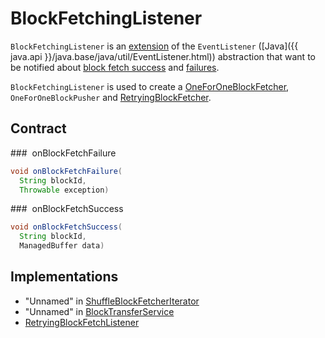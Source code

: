 # BlockFetchingListener

`BlockFetchingListener` is an [extension](#contract) of the `EventListener` ([Java]({{ java.api }}/java.base/java/util/EventListener.html)) abstraction that want to be notified about [block fetch success](#onBlockFetchSuccess) and [failures](#onBlockFetchFailure).

`BlockFetchingListener` is used to create a [OneForOneBlockFetcher](../storage/OneForOneBlockFetcher.md), `OneForOneBlockPusher` and [RetryingBlockFetcher](RetryingBlockFetcher.md).

## Contract

### <span id="onBlockFetchFailure"> onBlockFetchFailure

```java
void onBlockFetchFailure(
  String blockId,
  Throwable exception)
```

### <span id="onBlockFetchSuccess"> onBlockFetchSuccess

```java
void onBlockFetchSuccess(
  String blockId,
  ManagedBuffer data)
```

## Implementations

* "Unnamed" in [ShuffleBlockFetcherIterator](../storage/ShuffleBlockFetcherIterator.md#sendRequest)
* "Unnamed" in [BlockTransferService](../storage/BlockTransferService.md#fetchBlockSync)
* [RetryingBlockFetchListener](RetryingBlockFetcher.md#RetryingBlockFetchListener)
